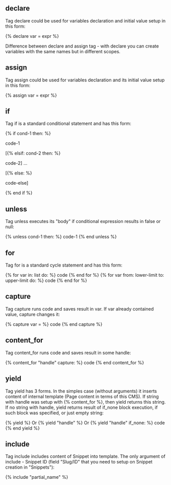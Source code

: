 ## declare
Tag declare could be used for variables declaration and initial value setup in this form:

&#123;% declare var = expr %&#125;

Difference between declare and assign tag - with declare you can create variables with the same names but in different scopes.

## assign
Tag assign could be used for variables declaration and its initial value setup in this form:

&#123;% assign var = expr %&#125;

## if
Tag if is a standard conditional statement and has this form:

&#123;% if cond-1 then: %&#125;

  code-1

[&#123;% elsif: cond-2 then: %&#125;

  code-2] ...

[&#123;% else: %&#125;

  code-else]

&#123;% end if %&#125;

## unless
Tag unless executes its "body" if conditional expression results in false or null:

&#123;% unless cond-1 then: %&#125;
  code-1
&#123;% end unless %&#125;

## for
Tag for is a standard cycle statement and has this form:&nbsp;

&#123;% for var in: list do: %&#125;
  code
&#123;% end for %&#125;
&#123;% for var from: lower-limit to: upper-limit do: %&#125;
  code
&#123;% end for %&#125;

## capture
Tag capture runs code and saves result in var. If var already contained value, capture changes it:

&#123;% capture var = %&#125;
  code
&#123;% end capture %&#125;

## content_for
Tag content_for runs code and saves result in some handle:

&#123;% content_for "handle" capture: %&#125;
  code
&#123;% end content_for %&#125;

## yield
Tag yield has 3 forms. In the simples case (without arguments) it inserts content of internal template (Page content in terms of this CMS). If string with handle was setup with &#123;% content_for %&#125;, then yield returns this string. If no string with handle, yield returns result of if_none block execution, if such block was specified, or just empty string:

&#123;% yield %&#125;
  Or
&#123;% yield "handle" %&#125;
  Or
&#123;% yield "handle" if_none: %&#125;
  code
&#123;% end yield %&#125;

## include
Tag include includes content of Snippet into template. The only argument of include - Snippet ID (field "Slug/ID" that you need to setup on Snippet creation in "Snippets"):

&#123;% include "partial_name" %&#125;
